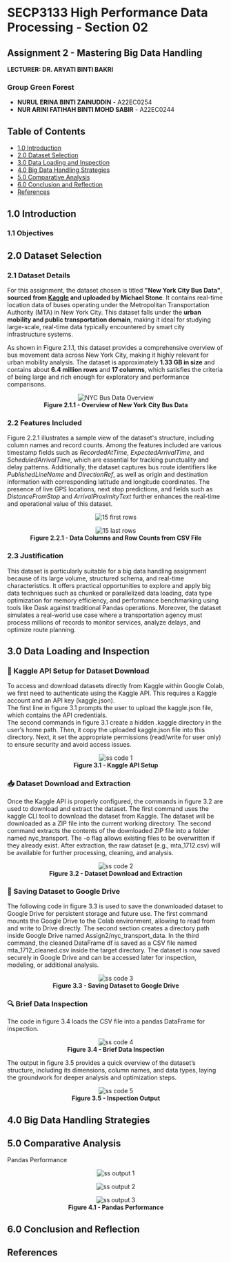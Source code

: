 # SECP3133 High Performance Data Processing - Section 02

## Assignment 2 - Mastering Big Data Handling

<p><strong>LECTURER: DR. ARYATI BINTI BAKRI</strong></p>

### Group Green Forest 

<ul>
<li><strong>NURUL ERINA BINTI ZAINUDDIN</strong> - A22EC0254</li>
<li><strong>NUR ARINI FATIHAH BINTI MOHD SABIR</strong> - A22EC0244</li>
</ul>

## Table of Contents
- [1.0 Introduction](#10-introduction)
- [2.0 Dataset Selection](#20-dataset-selection)
- [3.0 Data Loading and Inspection](#30-data-loading-and-inspection)
- [4.0 Big Data Handling Strategies](#40-big-data-handling-strategies)
- [5.0 Comparative Analysis](#50-comparative-analysis)
- [6.0 Conclusion and Reflection](#60-conclusion-and-reflection)
- [References](#references)


## 1.0 Introduction
### 1.1 Objectives

## 2.0 Dataset Selection

### 2.1 Dataset Details
For this assignment, the dataset chosen is titled **"New York City Bus Data"**, **sourced from [Kaggle](https://www.kaggle.com/datasets/stoney71/new-york-city-transport-statistics?select=mta_1712.csv) and 
uploaded by Michael Stone**. It contains real-time location data of buses operating under the Metropolitan Transportation Authority (MTA) in New York City. This dataset falls under the **urban mobility and public transportation domain**, making it ideal for studying large-scale, real-time data typically encountered by smart city infrastructure systems.

As shown in Figure 2.1.1, this dataset provides a comprehensive overview of bus movement data across New York City, making it highly relevant for urban mobility analysis. The dataset is approximately **1.33 GB in size** and contains about **6.4 million rows** and **17 columns**, which satisfies the criteria of being large and rich enough for exploratory and performance comparisons.

<p align="center"> <img src="https://github.com/user-attachments/assets/dc7cffef-f971-4d71-9ad7-9b1155e0e77c" alt="NYC Bus Data Overview" /> <br><strong>Figure 2.1.1 - Overview of New York City Bus Data</strong> </p>

### 2.2 Features Included
Figure 2.2.1 illustrates a sample view of the dataset's structure, including column names and record counts. Among the features included are various timestamp fields such as *RecordedAtTime*, *ExpectedArrivalTime*, and *ScheduledArrivalTime*, which are essential for tracking punctuality and delay patterns. Additionally, the dataset captures bus route identifiers like *PublishedLineName* and *DirectionRef*, as well as origin and destination information with corresponding latitude and longitude coordinates. The presence of live GPS locations, next stop predictions, and fields such as *DistanceFromStop* and *ArrivalProximityText* further enhances the real-time and operational value of this dataset.

<p align="center"> <img src="https://github.com/user-attachments/assets/6112396b-dc45-460c-b17b-8a3e43202367" alt="15 first rows"/>
<p align="center"> <img src="https://github.com/user-attachments/assets/6c4b7019-7a7f-4409-84e8-fd4abf32b28e" alt="15 last rows" /> 
<br><strong>Figure 2.2.1 - Data Columns and Row Counts from CSV File</strong> </p>

### 2.3 Justification
This dataset is particularly suitable for a big data handling assignment because of its large volume, structured schema, and real-time characteristics. It offers practical opportunities to explore and apply big data techniques such as chunked or parallelized data loading, data type optimization for memory efficiency, and performance benchmarking using tools like Dask against traditional Pandas operations. Moreover, the dataset simulates a real-world use case where a transportation agency must process millions of records to monitor services, analyze delays, and optimize route planning.

## 3.0 Data Loading and Inspection

### 🔐 Kaggle API Setup for Dataset Download

To access and download datasets directly from Kaggle within Google Colab, we first need to authenticate using the Kaggle API. This requires a Kaggle account and an API key (kaggle.json). <br> 
The first line in figure 3.1 prompts the user to upload the kaggle.json file, which contains the API credentials. <br>
The second commands in figure 3.1 create a hidden .kaggle directory in the user’s home path. Then, it copy the uploaded kaggle.json file into this directory. Next, it set the appropriate permissions (read/write for user only) to ensure security and avoid access issues.

<p align="center"> <img src="https://github.com/user-attachments/assets/0a805554-e4a2-464b-a503-78e5e7c4ea6e" alt="ss code 1" /> 
<br><strong>Figure 3.1 - Kaggle API Setup </strong> </p>

### 📥 Dataset Download and Extraction
Once the Kaggle API is properly configured, the commands in figure 3.2 are used to download and extract the dataset. The first command uses the kaggle CLI tool to download the dataset from Kaggle. The dataset will be downloaded as a ZIP file into the current working directory. The second command extracts the contents of the downloaded ZIP file into a folder named nyc_transport. The -o flag allows existing files to be overwritten if they already exist. After extraction, the raw dataset (e.g., mta_1712.csv) will be available for further processing, cleaning, and analysis.

<p align="center"> <img src="https://github.com/user-attachments/assets/16e9d301-8f6a-4542-ab22-499dd2d45f63" alt="ss code 2" /> 
<br><strong>Figure 3.2 - Dataset Download and Extraction </strong> </p>

### 💾 Saving Dataset to Google Drive

The following code in figure 3.3 is used to save the donwnloaded dataset to Google Drive for persistent storage and future use. The first command mounts the Google Drive to the Colab environment, allowing to read from and write to Drive directly. The second section creates a directory path inside Google Drive named Assign2/nyc_transport_data. In the third command, the cleaned DataFrame df is saved as a CSV file named mta_1712_cleaned.csv inside the target directory. The dataset is now saved securely in Google Drive and can be accessed later for inspection, modeling, or additional analysis.

<p align="center"> <img src="https://github.com/user-attachments/assets/b3e0b18c-e007-4478-bced-dd38fc946674" alt="ss code 3" /> 
<br><strong>Figure 3.3 - Saving Dataset to Google Drive </strong> </p>

### 🔍 Brief Data Inspection

The code in figure 3.4 loads the CSV file into a pandas DataFrame for inspection. 

<p align="center"> <img src="https://github.com/user-attachments/assets/263ec5e9-9f21-4464-b7a5-8937e442dbfb" alt="ss code 4" /> 
<br><strong>Figure 3.4 - Brief Data Inspection </strong> </p>

The output in figure 3.5 provides a quick overview of the dataset’s structure, including its dimensions, column names, and data types, laying the groundwork for deeper analysis and optimization steps.

<p align="center"> <img src="https://github.com/user-attachments/assets/63563598-6eb2-4ad7-be35-a19a355099d5" alt="ss code 5" /> 
<br><strong>Figure 3.5 - Inspection Output </strong> </p>


## 4.0 Big Data Handling Strategies

## 5.0 Comparative Analysis

Pandas Performance

<p align="center"> <img src="https://github.com/user-attachments/assets/97a092e3-0468-4ee9-b12b-e9df06aa3456" alt="ss output 1" />
<p align="center"> <img src="https://github.com/user-attachments/assets/1ebbf01b-f31f-4192-ab98-016ff77aef62" alt="ss output 2" />
<p align="center"> <img src="https://github.com/user-attachments/assets/e747dd40-ff6b-4fff-a2bb-5281e77b951d" alt="ss output 3" />
<br><strong>Figure 4.1 - Pandas Performance </strong> </p>

## 6.0 Conclusion and Reflection

## References
